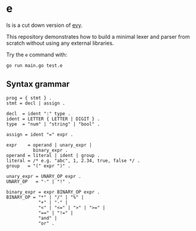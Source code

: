 # e

Is is a cut down version of [evy](https://github.com/foxygoat/evy).

This repository demonstrates how to build a minimal lexer and parser from
scratch without using any external libraries.

Try the `e` command with:

```sh
go run main.go test.e
```

## Syntax grammar

```
prog = { stmt } .
stmt = decl | assign .

decl  = ident ":" type .
ident = LETTER { LETTER | DIGIT } .
type  = "num" | "string" | "bool" .

assign = ident "=" expr .

expr    = operand | unary_expr |
          binary_expr .
operand = literal | ident | group .
literal = /* e.g. "abc", 1, 2.34, true, false */ .
group   = "(" expr ")" .

unary_expr = UNARY_OP expr .
UNARY_OP   = "-" | "!" .

binary_expr = expr BINARY_OP expr .
BINARY_OP = "*" | "/" | "%" |
            "+" | "-" |
            "<" | "<=" | ">" | ">=" |
            "==" | "!=" |
            "and" |
            "or" .
```

